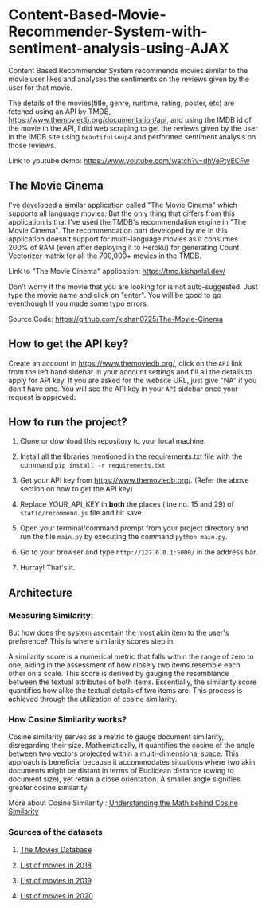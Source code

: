 # Content-Based-Movie-Recommender-System-with-sentiment-analysis-using-AJAX


Content Based Recommender System recommends movies similar to the movie user likes and analyses the sentiments on the reviews given by the user for that movie. 

The details of the movies(title, genre, runtime, rating, poster, etc) are fetched using an API by TMDB, https://www.themoviedb.org/documentation/api, and using the IMDB id of the movie in the API, I did web scraping to get the reviews given by the user in the IMDB site using `beautifulsoup4` and performed sentiment analysis on those reviews.

Link to youtube demo: https://www.youtube.com/watch?v=dhVePtyECFw

## The Movie Cinema

I've developed a similar application called "The Movie Cinema" which supports all language movies. But the only thing that differs from this application is that I've used the TMDB's recommendation engine in "The Movie Cinema". The recommendation part developed by me in this application doesn't support for multi-language movies as it consumes 200% of RAM (even after deploying it to Heroku) for generating Count Vectorizer matrix for all the 700,000+ movies in the TMDB. 

Link to "The Movie Cinema" application: https://tmc.kishanlal.dev/

Don't worry if the movie that you are looking for is not auto-suggested. Just type the movie name and click on "enter". You will be good to go eventhough if you made some typo errors.

Source Code: https://github.com/kishan0725/The-Movie-Cinema



## How to get the API key?

Create an account in https://www.themoviedb.org/, click on the `API` link from the left hand sidebar in your account settings and fill all the details to apply for API key. If you are asked for the website URL, just give "NA" if you don't have one. You will see the API key in your `API` sidebar once your request is approved.

## How to run the project?

1. Clone or download this repository to your local machine.

2. Install all the libraries mentioned in the requirements.txt file with the command `pip install -r requirements.txt`

3. Get your API key from https://www.themoviedb.org/. (Refer the above section on how to get the API key) 

4. Replace YOUR_API_KEY in **both** the places (line no. 15 and 29) of `static/recommend.js` file and hit save.

5. Open your terminal/command prompt from your project directory and run the file `main.py` by executing the command `python main.py`.

6. Go to your browser and type `http://127.0.0.1:5000/` in the address bar.

7. Hurray! That's it.

## Architecture

### Measuring Similarity:

But how does the system ascertain the most akin item to the user's preference? This is where similarity scores step in.

A similarity score is a numerical metric that falls within the range of zero to one, aiding in the assessment of how closely two items resemble each other on a scale. This score is derived by gauging the resemblance between the textual attributes of both items. Essentially, the similarity score quantifies how alike the textual details of two items are. This process is achieved through the utilization of cosine similarity.

### How Cosine Similarity works?

Cosine similarity serves as a metric to gauge document similarity, disregarding their size. Mathematically, it quantifies the cosine of the angle between two vectors projected within a multi-dimensional space. This approach is beneficial because it accommodates situations where two akin documents might be distant in terms of Euclidean distance (owing to document size), yet retain a close orientation. A smaller angle signifies greater cosine similarity.

More about Cosine Similarity : [Understanding the Math behind Cosine Similarity](https://www.machinelearningplus.com/nlp/cosine-similarity/)

### Sources of the datasets

1. [The Movies Database](https://www.kaggle.com/datasets/rounakbanik/the-movies-dataset)  

3. [List of movies in 2018](https://en.wikipedia.org/wiki/List_of_American_films_of_2018)

4. [List of movies in 2019](https://en.wikipedia.org/wiki/List_of_American_films_of_2019)
   
5. [List of movies in 2020](https://en.wikipedia.org/wiki/List_of_American_films_of_2020)
